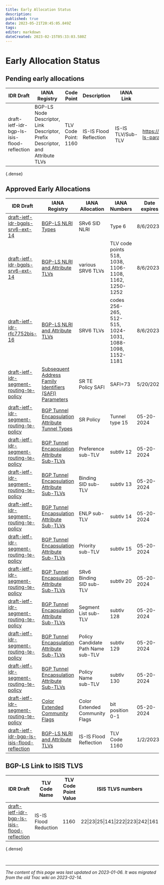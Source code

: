```yaml
---
title: Early Allocation Status
description: 
published: true
date: 2023-05-21T20:45:05.849Z
tags: 
editor: markdown
dateCreated: 2023-02-15T05:33:03.580Z
---
```


# Early Allocation Status
## Pending early allocations 

|  IDR Draft  |  IANA Registry |  Code Point |  Description   |  IANA Link | Status|       
|---|---|---|---|---|---|
|  draft-ietf-idr-bgp-ls-isis-flood-reflection  |  BGP-LS Node Descriptor, Link Descriptor, Prefix Descriptor, and Attribute TLVs  |  TLV Code Point: 1160  |   IS-IS Flood Reflection  |  IS-IS TLV/Sub-TLV    |  https://www.iana.org/assignments/bgp-ls-parameters |
{.dense}

## Approved Early Allocations 

| IDR Draft | IANA Registry | IANA Allocation | IANA Numbers | Date expires | draft status | 
|---|---|---|---|---|---|
| [draft-ietf-idr-bgpls-srv6-ext-14](https://datatracker.ietf.org/doc/draft-ietf-idr-bgpls-srv6-ext/) | [BGP-LS NLRI Types](https://www.iana.org/assignments/bgp-ls-parameters/bgp-ls-parameters.xhtml) | SRv6 SID NLRI | Type 6 |   8/6/2023 |  RFC Editor MISREF | 
| [draft-ietf-idr-bgpls-srv6-ext-14](https://datatracker.ietf.org/doc/draft-ietf-idr-bgpls-srv6-ext/) | [BGP-LS NLRI and Attribute TLVs](https://www.iana.org/assignments/bgp-ls-parameters/bgp-ls-parameters.xhtml) | various SRV6 TLVs | TLV code points 518, 1038, 1106-1108, 1162, 1250-1252 | 8/6/2023 | RFC Editor MISREF | 
| [draft-ietf-idr-rfc7752bis-16](https://datatracker.ietf.org/doc/html/draft-ietf-idr-rfc7752bis-16)| [BGP-LS NLRI and Attribute TLVs](https://www.iana.org/assignments/bgp-ls-parameters/bgp-ls-parameters.xhtml) | SRV6 TLVs | codes 256-265, 512-515, 1024-1031, 1088-1098, 1152-1181  | 8/6/2023 | RFC editor queue (Misref) | 
| [draft-ietf-idr-segment-routing-te-policy](/group/idr/BGP-Implementation-report/draft-ietf-idr-segment-routing-te-policy-implement) | [Subsequent Address Family Identifiers (SAFI) Parameters](https://www.iana.org/assignments/safi-namespace/safi-namespace.xhtml) | SR TE Policy SAFI | SAFI=73 | 5/20/2024 | IESG Publication [AD Queue](https://datatracker.ietf.org/doc/ad/andrew.alston) |  
| [draft-ietf-idr-segment-routing-te-policy](/group/idr/BGP-Implementation-report/draft-ietf-idr-segment-routing-te-policy-implement)  | [BGP Tunnel Encapsulation Attribute Tunnel Types](https://www.iana.org/assignments/bgp-tunnel-encapsulation/bgp-tunnel-encapsulation.xhtml) | SR Policy | Tunnel type 15 | 05-20-2024 | IESG Publication [AD Queue](https://datatracker.ietf.org/doc/ad/andrew.alston) | 
| [draft-ietf-idr-segment-routing-te-policy](/group/idr/BGP-Implementation-report/draft-ietf-idr-segment-routing-te-policy-implement)  | [BGP Tunnel Encapsulation Attribute Sub-TLVs](https://www.iana.org/assignments/bgp-tunnel-encapsulation/bgp-tunnel-encapsulation.xhtml) |  Preference sub-TLV  | subtlv 12| 05-20-2024 | IESG Publication [AD Queue](https://datatracker.ietf.org/doc/ad/andrew.alston) |  
| [draft-ietf-idr-segment-routing-te-policy](/group/idr/BGP-Implementation-report/draft-ietf-idr-segment-routing-te-policy-implement)  | [BGP Tunnel Encapsulation Attribute Sub-TLVs](https://www.iana.org/assignments/bgp-tunnel-encapsulation/bgp-tunnel-encapsulation.xhtml) |  Binding SID sub-TLV | subtlv 13| 05-20-2024 | IESG Publication [AD Queue](https://datatracker.ietf.org/doc/ad/andrew.alston) |  
| [draft-ietf-idr-segment-routing-te-policy](/group/idr/BGP-Implementation-report/draft-ietf-idr-segment-routing-te-policy-implement)  | [BGP Tunnel Encapsulation Attribute Sub-TLVs](https://www.iana.org/assignments/bgp-tunnel-encapsulation/bgp-tunnel-encapsulation.xhtml) |  ENLP sub-TLV   | subtlv 14 | 05-20-2024 | IESG Publication [AD Queue](https://datatracker.ietf.org/doc/ad/andrew.alston) |  
| [draft-ietf-idr-segment-routing-te-policy](/group/idr/BGP-Implementation-report/draft-ietf-idr-segment-routing-te-policy-implement)  | [BGP Tunnel Encapsulation Attribute Sub-TLVs](https://www.iana.org/assignments/bgp-tunnel-encapsulation/bgp-tunnel-encapsulation.xhtml) |  Priority sub-TLV   | subtlv 15 | 05-20-2024 | IESG Publication [AD Queue](https://datatracker.ietf.org/doc/ad/andrew.alston) |  
| [draft-ietf-idr-segment-routing-te-policy](/group/idr/BGP-Implementation-report/draft-ietf-idr-segment-routing-te-policy-implement)  | [BGP Tunnel Encapsulation Attribute Sub-TLVs](https://www.iana.org/assignments/bgp-tunnel-encapsulation/bgp-tunnel-encapsulation.xhtml) |   SRv6 Binding SID sub-TLV   | subtlv 20 | 05-20-2024 | IESG Publication [AD Queue](https://datatracker.ietf.org/doc/ad/andrew.alston) | 
| [draft-ietf-idr-segment-routing-te-policy](/group/idr/BGP-Implementation-report/draft-ietf-idr-segment-routing-te-policy-implement)  | [BGP Tunnel Encapsulation Attribute Sub-TLVs](https://www.iana.org/assignments/bgp-tunnel-encapsulation/bgp-tunnel-encapsulation.xhtml) |  Segment List sub-TLV     | subtlv 128 | 05-20-2024 | IESG Publication [AD Queue](https://datatracker.ietf.org/doc/ad/andrew.alston) | 
| [draft-ietf-idr-segment-routing-te-policy](/group/idr/BGP-Implementation-report/draft-ietf-idr-segment-routing-te-policy-implement)  | [BGP Tunnel Encapsulation Attribute Sub-TLVs](https://www.iana.org/assignments/bgp-tunnel-encapsulation/bgp-tunnel-encapsulation.xhtml) |   Policy Candidate Path Name sub-TLV    | subtlv 129 | 05-20-2024 | IESG Publication [AD Queue](https://datatracker.ietf.org/doc/ad/andrew.alston) | 
| [draft-ietf-idr-segment-routing-te-policy](/group/idr/BGP-Implementation-report/draft-ietf-idr-segment-routing-te-policy-implement)  | [BGP Tunnel Encapsulation Attribute Sub-TLVs](https://www.iana.org/assignments/bgp-tunnel-encapsulation/bgp-tunnel-encapsulation.xhtml) |   Policy Name sub-TLV  | subtlv 130 | 05-20-2024 | IESG Publication [AD Queue](https://datatracker.ietf.org/doc/ad/andrew.alston) | 
| [draft-ietf-idr-segment-routing-te-policy](/group/idr/BGP-Implementation-report/draft-ietf-idr-segment-routing-te-policy-implement)  | [Color Extended Community Flags](https://www.iana.org/assignments/bgp-tunnel-encapsulation/bgp-tunnel-encapsulation.xhtml) |   Color Extended Community Flags  | bit position 0-1 | 05-20-2024 | IESG Publication [AD Queue](https://datatracker.ietf.org/doc/ad/andrew.alston) | 
| [draft-ietf-idr-bgp-ls-isis-flood-reflection](https://datatracker.ietf.org/doc/draft-ietf-idr-bgp-ls-isis-flood-reflection/)  |  [BGP-LS NLRI and Attribute TLVs](https://www.iana.org/assignments/bgp-ls-parameters/bgp-ls-parameters.xhtml) |   IS-IS Flood Reflection | TLV Code 1160  |  1/2/2023 |  


## BGP-LS Link to ISIS TLVS

| IDR Draft |  TLV Code Name    |  TLV Code Point  Value |  ISIS TLVS numbers      |
|---|---|---|-----------------------------------------|
|  [draft-ietf-idr-bgp-ls-isis-flood-reflection](https://datatracker.ietf.org/doc/draft-ietf-idr-bgp-ls-isis-flood-reflection/)  |  IS-IS Flood Reduction  |  1160            |   22\|23\|25\|141\|222\|223\|242\|161   |
{.dense}


&nbsp;
&nbsp;
&nbsp;

---

*The content of this page was last updated on 2023-01-06. It was migrated from the old Trac wiki on 2023-02-14.*